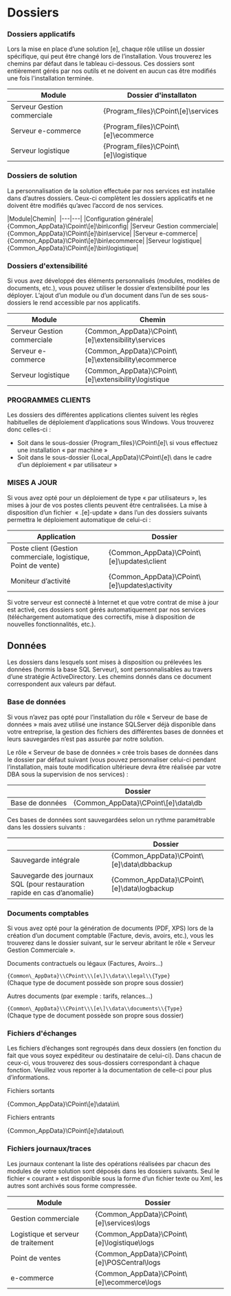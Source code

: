 # Dossiers


### Dossiers applicatifs

Lors la mise en place d’une solution \[e\], chaque rôle utilise un dossier spécifique, qui peut être changé lors de l’installation. Vous trouverez les chemins par défaut dans le tableau ci-dessous. Ces dossiers sont entièrement gérés par nos outils et ne doivent en aucun cas être modifiés une fois l'installation terminée.

|Module|Dossier d'installaton|
|---|---|
|Serveur Gestion commerciale|{Program\_files}\\CPoint\\\[e\]\\services|
|Serveur e-commerce|{Program\_files}\\CPoint\\\[e\]\\ecommerce|
|Serveur logistique|{Program\_files}\\CPoint\\\[e\]\\logistique|

### Dossiers de solution

La personnalisation de la solution effectuée par nos services est installée dans d’autres dossiers. Ceux-ci complètent les dossiers applicatifs et ne doivent être modifiés qu’avec l’accord de nos services. 

|Module|Chemin| 
|---|---|
|Configuration générale|{Common\_AppData}\\Cpoint\\\[e\]\\bin\\config|
|Serveur Gestion commerciale|{Common\_AppData}\\CPoint\\\[e\]\\bin\\service|
|Serveur e-commerce|{Common\_AppData}\\CPoint\\\[e\]\\bin\\ecommerce|
|Serveur logistique|{Common\_AppData}\\CPoint\\\[e\]\\bin\\logistique|

### Dossiers d'extensibilité

Si vous avez développé des éléments personnalisés (modules, modèles de documents, etc.), vous pouvez utiliser le dossier d’extensibilité pour les déployer. L’ajout d’un module ou d’un document dans l’un de ses sous-dossiers le rend accessible par nos applicatifs.

|Module|Chemin|
|---|---|
|Serveur Gestion commerciale|{Common\_AppData}\\CPoint\\\[e\]\\extensibility\\services|
|Serveur e-commerce|{Common\_AppData}\\CPoint\\\[e\]\\extensibility\\ecommerce|
|Serveur logistique|{Common\_AppData}\\CPoint\\\[e\]\\extensibility\\logistique|

### PROGRAMMES CLIENTS

Les dossiers des différentes applications clientes suivent les règles habituelles de déploiement d’applications sous Windows. Vous trouverez donc celles-ci :

*   Soit dans le sous-dossier {Program\_files}\\CPoint\\\[e\]\\ si vous effectuez une installation « par machine »
*   Soit dans le sous-dossier {Local\_AppData}\\CPoint\\\[e\]\\ dans le cadre d’un déploiement « par utilisateur »

### MISES A JOUR

Si vous avez opté pour un déploiement de type « par utilisateurs », les mises à jour de vos postes clients peuvent être centralisées. La mise à disposition d’un fichier  « .\[e\]-update » dans l’un des dossiers suivants permettra le déploiement automatique de celui-ci :

|Application|Dossier|
|---|---|
|Poste client (Gestion commerciale, logistique, Point de vente)|{Common\_AppData}\\CPoint\\\[e\]\\updates\\client|
|Moniteur d’activité|{Common\_AppData}\\CPoint\\\[e\]\\updates\\activity|

Si votre serveur est connecté à Internet et que votre contrat de mise à jour est activé, ces dossiers sont gérés automatiquement par nos services (téléchargement automatique des correctifs, mise à disposition de nouvelles fonctionnalités, etc.).

## Données

Les dossiers dans lesquels sont mises à disposition ou prélevées les données (hormis la base SQL Serveur), sont personnalisables au travers d’une stratégie ActiveDirectory. Les chemins donnés dans ce document correspondent aux valeurs par défaut.

### Base de données

Si vous n’avez pas opté pour l’installation du rôle « Serveur de base de données » mais avez utilisé une instance SQLServer déjà disponible dans votre entreprise, la gestion des fichiers des différentes bases de données et leurs sauvegardes n’est pas assurée par notre solution.

Le rôle « Serveur de base de données » crée trois bases de données dans le dossier par défaut suivant (vous pouvez personnaliser celui-ci pendant l’installation, mais toute modification ultérieure devra être réalisée par votre DBA sous la supervision de nos services) :

||Dossier
|---|---|
|Base de données|{Common\_AppData}\\CPoint\\\[e\]\\data\\db|

Ces bases de données sont sauvegardées selon un rythme paramétrable dans les dossiers suivants :

||Dossier|
|---|---|
|Sauvegarde intégrale|{Common\_AppData}\\CPoint\\\[e\]\\data\\dbbackup|
|Sauvegarde des journaux SQL (pour restauration rapide en cas d’anomalie)|{Common\_AppData}\\CPoint\\\[e\]\\data\\logbackup|

### Documents comptables

Si vous avez opté pour la génération de documents (PDF, XPS) lors de la création d’un document comptable (Facture, devis, avoirs, etc.), vous les trouverez dans le dossier suivant, sur le serveur abritant le rôle « Serveur Gestion Commerciale ».

Documents contractuels ou légaux (Factures, Avoirs…)

`{Common\_AppData}\\CPoint\\\[e\]\\data\\legal\\{Type}`  
(Chaque type de document possède son propre sous dossier) 

Autres documents (par exemple : tarifs, relances…)

`{Common\_AppData}\\CPoint\\\[e\]\\data\\documents\\{Type}`  
(Chaque type de document possède son propre sous dossier) 

### Fichiers d'échanges

Les fichiers d’échanges sont regroupés dans deux dossiers (en fonction du fait que vous soyez expéditeur ou destinataire de celui-ci). Dans chacun de ceux-ci, vous trouverez des sous-dossiers correspondant à chaque fonction. Veuillez vous reporter à la documentation de celle-ci pour plus d’informations.

Fichiers sortants

{Common\_AppData}\\CPoint\\\[e\]\\data\\in\\ 

Fichiers entrants

{Common\_AppData}\\CPoint\\\[e\]\\data\\out\\

### Fichiers journaux/traces

Les journaux contenant la liste des opérations réalisées par chacun des modules de votre solution sont déposés dans les dossiers suivants. Seul le fichier « courant » est disponible sous la forme d’un fichier texte ou Xml, les autres sont archivés sous forme compressée.

|Module|Dossier|
|---|---|
|Gestion commerciale|{Common\_AppData}\\CPoint\\\[e\]\\services\\logs|
|Logistique et serveur de traitement|{Common\_AppData}\\CPoint\\\[e\]\\logistique\\logs|
|Point de ventes|{Common\_AppData}\\CPoint\\\[e\]\\POSCentral\\logs|
|e-commerce|{Common\_AppData}\\CPoint\\\[e\]\\ecommerce\\logs|